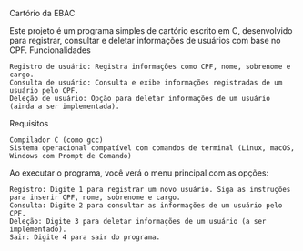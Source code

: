 Cartório da EBAC

Este projeto é um programa simples de cartório escrito em C, desenvolvido para registrar, consultar e deletar informações de usuários com base no CPF.
Funcionalidades

    Registro de usuário: Registra informações como CPF, nome, sobrenome e cargo.
    Consulta de usuário: Consulta e exibe informações registradas de um usuário pelo CPF.
    Deleção de usuário: Opção para deletar informações de um usuário (ainda a ser implementada).

Requisitos

    Compilador C (como gcc)
    Sistema operacional compatível com comandos de terminal (Linux, macOS, Windows com Prompt de Comando)

Ao executar o programa, você verá o menu principal com as opções:

    Registro: Digite 1 para registrar um novo usuário. Siga as instruções para inserir CPF, nome, sobrenome e cargo.
    Consulta: Digite 2 para consultar as informações de um usuário pelo CPF.
    Deleção: Digite 3 para deletar informações de um usuário (a ser implementado).
    Sair: Digite 4 para sair do programa.
